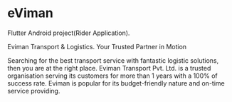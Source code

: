 # eViman

Flutter Android project(Rider Application).


Eviman Transport & Logistics. Your Trusted Partner in Motion

Searching for the best transport service with fantastic logistic solutions, then you are at the right place. Eviman Transport Pvt. Ltd. is a trusted organisation serving its customers for more than 1 years with a 100% of success rate. Eviman is popular for its budget-friendly nature and on-time service providing.
